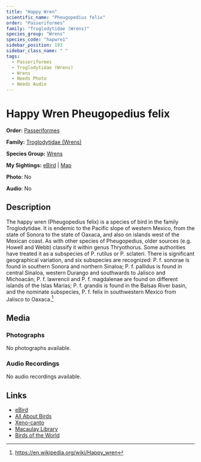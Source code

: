 ```yaml
---
title: "Happy Wren"
scientific_name: "Pheugopedius felix"
order: "Passeriformes"
family: "Troglodytidae (Wrens)"
species_group: "Wrens"
species_code: "hapwre1"
sidebar_position: 193
sidebar_class_name: " "
tags: 
  - Passeriformes
  - Troglodytidae (Wrens)
  - Wrens
  - Needs Photo
  - Needs Audio
---
```


# Happy Wren <span className='sci_name'>Pheugopedius felix</span>

**Order:** [Passeriformes](/tags/passeriformes)

**Family:** [Troglodytidae (Wrens)](/tags/troglodytidae-wrens)

**Species Group:** [Wrens](/tags/wrens)

**My Sightings:** [eBird](https://ebird.org/lifelist?r=world&time=life&spp=hapwre1) | [Map](/map?species_code=hapwre1)

**Photo**: No 

**Audio**: No

## Description
The happy wren (Pheugopedius felix) is a species of bird in the family Troglodytidae.  It is endemic to the Pacific slope of western Mexico, from the state of Sonora to the state of Oaxaca, and also on islands west of the Mexican coast.  As with other species of Pheugopedius, older sources (e.g. Howell and Webb) classify it within genus Thryothorus.  Some authorities have treated it as a subspecies of P. rutilus or P. sclateri.  There is significant geographical variation, and six subspecies are recognized: P. f. sonorae is found in southern Sonora and northern Sinaloa; P. f. pallidus is found in central Sinaloa, western Durango and southwards to Jalisco and Michoacán; P. f. lawrencii and P. f. magdalenae are found on different islands of the Islas Marías; P. f. grandis is found in the Balsas River basin, and the nominate subspecies, P. f. felix in southwestern Mexico from Jalisco to Oaxaca.[^1]

[^1]: https://en.wikipedia.org/wiki/Happy_wren

## Media
### Photographs
No photographs available.

### Audio Recordings
No audio recordings available.

## Links
* [eBird](https://ebird.org/species/hapwre1) 
* [All About Birds](https://www.allaboutbirds.org/guide/hapwre1) 
* [Xeno-canto](https://www.xeno-canto.org/species/pheugopedius-felix) 
* [Macaulay Library](https://search.macaulaylibrary.org/catalog?taxonCode=hapwre1&sort=rating_rank_desc)
* [Birds of the World](https://birdsoftheworld.org/bow/species/hapwre1)
